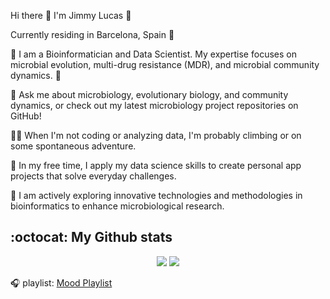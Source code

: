 Hi there 👋 I'm Jimmy Lucas 🌟

Currently residing in Barcelona, Spain 🌆

🔬 I am a Bioinformatician and Data Scientist. My expertise focuses on microbial evolution, multi-drug resistance (MDR), and microbial community dynamics. 🧬

💬 Ask me about microbiology, evolutionary biology, and community dynamics, or check out my latest microbiology project repositories on GitHub!

🧗‍♂️ When I'm not coding or analyzing data, I'm probably climbing or on some spontaneous adventure.

📱 In my free time, I apply my data science skills to create personal app projects that solve everyday challenges.

📘 I am actively exploring innovative technologies and methodologies in bioinformatics to enhance microbiological research.

## :octocat: My Github stats

<p align="center">

<img src="https://github-readme-stats.vercel.app/api?username=jimmlucas&count_private=true&show_icons=true&theme=vue&hide_title=True">
<img src="https://github-readme-stats.vercel.app/api/top-langs/?username=jimmlucas&hide=html&theme=vue&layout=compact">

</p>


🎧 playlist: [Mood Playlist](https://music.apple.com/es/playlist/mood/pl.u-d2b05ZLIL4rvAlm?l=en)


